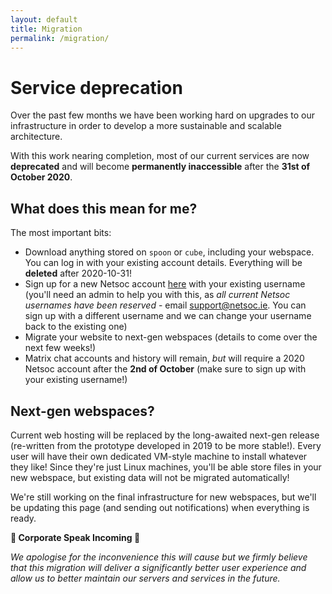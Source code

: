 ```yaml
---
layout: default
title: Migration
permalink: /migration/
---
```


# Service deprecation

Over the past few months we have been working hard on upgrades to our infrastructure in order to develop a more
sustainable and scalable architecture.

With this work nearing completion, most of our current services are now **deprecated** and will become **permanently
inaccessible** after the **31st of October 2020**.

## What does this mean for me?

The most important bits:

  - Download anything stored on `spoon` or `cube`, including your webspace. You can log in with your existing account
    details. Everything will be **deleted** after 2020-10-31!
  - Sign up for a new Netsoc account <a href="https://accounts.netsoc.ie/signup" target="_blank">here</a> with your
    existing username (you'll need an admin to help you with this, as _all current Netsoc usernames have been reserved_ -
    email [support@netsoc.ie](mailto:support@netsoc.ie). You can sign up with a different username and we can change
    your username back to the existing one)
  - Migrate your website to next-gen webspaces (details to come over the next few weeks!)
  - Matrix chat accounts and history will remain, _but_ will require a 2020 Netsoc account after the **2nd of October**
  (make sure to sign up with your existing username!)

## Next-gen webspaces?

Current web hosting will be replaced by the long-awaited next-gen release (re-written from the prototype developed in
2019 to be more stable!). Every user will have their own dedicated VM-style machine to install whatever they like!
Since they're just Linux machines, you'll be able store files in your new webspace, but existing data will not be
migrated automatically!

We're still working on the final infrastructure for new webspaces, but we'll be updating this page (and sending out
notifications) when everything is ready.

**🚨 Corporate Speak Incoming 🚨**

_We apologise for the inconvenience this will cause but we firmly believe that this migration will deliver a
significantly better user experience and allow us to better maintain our servers and services in the future._
